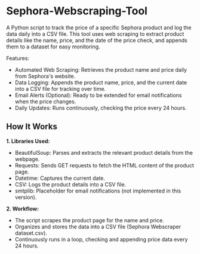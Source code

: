 # Sephora-Webscraping-Tool

A Python script to track the price of a specific Sephora product and log the data daily into a CSV file. This tool uses web scraping to extract product details like the name, price, and the date of the price check, and appends them to a dataset for easy monitoring.

Features:
- Automated Web Scraping: Retrieves the product name and price daily from Sephora's website.
- Data Logging: Appends the product name, price, and the current date into a CSV file for tracking over time.
- Email Alerts (Optional): Ready to be extended for email notifications when the price changes.
- Daily Updates: Runs continuously, checking the price every 24 hours.

## How It Works

**1. Libraries Used:**

- BeautifulSoup: Parses and extracts the relevant product details from the webpage.
- Requests: Sends GET requests to fetch the HTML content of the product page.
- Datetime: Captures the current date.
- CSV: Logs the product details into a CSV file.
- smtplib: Placeholder for email notifications (not implemented in this version).

**2. Workflow:**
- The script scrapes the product page for the name and price.
- Organizes and stores the data into a CSV file (Sephora Webscraper dataset.csv).
- Continuously runs in a loop, checking and appending price data every 24 hours.
